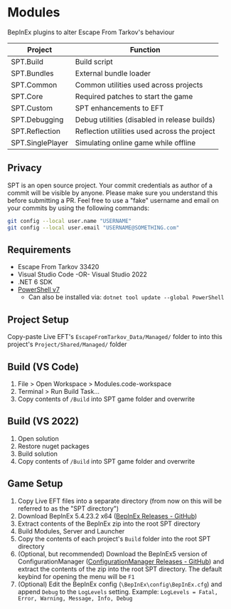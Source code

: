 # Modules

BepInEx plugins to alter Escape From Tarkov's behaviour

**Project**        | **Function**
------------------ | --------------------------------------------
SPT.Build          | Build script
SPT.Bundles        | External bundle loader
SPT.Common         | Common utilities used across projects
SPT.Core           | Required patches to start the game
SPT.Custom         | SPT enhancements to EFT
SPT.Debugging      | Debug utilities (disabled in release builds)
SPT.Reflection     | Reflection utilities used across the project
SPT.SinglePlayer   | Simulating online game while offline

## Privacy
SPT is an open source project. Your commit credentials as author of a commit will be visible by anyone. Please make sure you understand this before submitting a PR.
Feel free to use a "fake" username and email on your commits by using the following commands:
```bash
git config --local user.name "USERNAME"
git config --local user.email "USERNAME@SOMETHING.com"
```

## Requirements
- Escape From Tarkov 33420
- Visual Studio Code -OR- Visual Studio 2022
- .NET 6 SDK
- [PowerShell v7](https://learn.microsoft.com/en-us/powershell/scripting/install/installing-powershell-on-windows)
    - Can also be installed via: `dotnet tool update --global PowerShell`

## Project Setup
Copy-paste Live EFT's `EscapeFromTarkov_Data/Managed/` folder to into this project's `Project/Shared/Managed/` folder


## Build (VS Code)
1. File > Open Workspace > Modules.code-workspace
2. Terminal > Run Build Task...
3. Copy contents of `/Build` into SPT game folder and overwrite

## Build (VS 2022)
1. Open solution
2. Restore nuget packages
3. Build solution
4. Copy contents of `/Build` into SPT game folder and overwrite

## Game Setup
1. Copy Live EFT files into a separate directory (from now on this will be referred to as the "SPT directory")
2. Download BepInEx 5.4.23.2 x64 ([BepInEx Releases - GitHub](https://github.com/BepInEx/BepInEx/releases/tag/v5.4.23.2))
3. Extract contents of the BepInEx zip into the root SPT directory
4. Build Modules, Server and Launcher
5. Copy the contents of each project's `Build` folder into the root SPT directory
6. (Optional, but recommended) Download the BepInEx5 version of ConfigurationManager ([ConfigurationManager Releases - GitHub](https://github.com/BepInEx/BepInEx.ConfigurationManager/releases)) and extract the contents of the zip into the root SPT directory. The default keybind for opening the menu will be `F1`
7. (Optional) Edit the BepInEx config (`\BepInEx\config\BepInEx.cfg`) and append `Debug` to the `LogLevels` setting. Example: `LogLevels = Fatal, Error, Warning, Message, Info, Debug`
